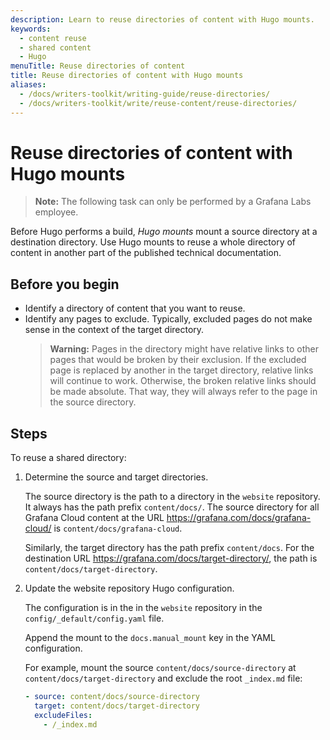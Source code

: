 ```yaml
---
description: Learn to reuse directories of content with Hugo mounts.
keywords:
  - content reuse
  - shared content
  - Hugo
menuTitle: Reuse directories of content
title: Reuse directories of content with Hugo mounts
aliases:
  - /docs/writers-toolkit/writing-guide/reuse-directories/
  - /docs/writers-toolkit/write/reuse-content/reuse-directories/
---
```


# Reuse directories of content with Hugo mounts

> **Note:** The following task can only be performed by a Grafana Labs employee.

Before Hugo performs a build, _Hugo mounts_ mount a source directory at a destination directory.
Use Hugo mounts to reuse a whole directory of content in another part of the published technical documentation.

## Before you begin

- Identify a directory of content that you want to reuse.
- Identify any pages to exclude.
  Typically, excluded pages do not make sense in the context of the target directory.
  > **Warning:** Pages in the directory might have relative links to other pages that would be broken by their exclusion.
  > If the excluded page is replaced by another in the target directory, relative links will continue to work.
  > Otherwise, the broken relative links should be made absolute.
  > That way, they will always refer to the page in the source directory.

## Steps

To reuse a shared directory:

1. Determine the source and target directories.

   The source directory is the path to a directory in the `website` repository.
   It always has the path prefix `content/docs/`.
   The source directory for all Grafana Cloud content at the URL https://grafana.com/docs/grafana-cloud/ is `content/docs/grafana-cloud`.

   Similarly, the target directory has the path prefix `content/docs`.
   For the destination URL https://grafana.com/docs/target-directory/, the path is `content/docs/target-directory`.

1. Update the website repository Hugo configuration.

   The configuration is in the in the `website` repository in the `config/_default/config.yaml` file.

   Append the mount to the `docs.manual_mount` key in the YAML configuration.

   For example, mount the source `content/docs/source-directory` at `content/docs/target-directory` and exclude the root `_index.md` file:

   ```yaml
   - source: content/docs/source-directory
     target: content/docs/target-directory
     excludeFiles:
       - /_index.md
   ```
